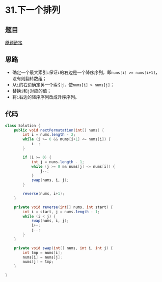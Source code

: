 # 31.下一个排列
## 题目
[原题链接](https://leetcode.com/problems/next-permutation/)

## 思路
- 确定一个最大索引`i`保证`i`的右边是一个降序序列，即`nums[i] >= nums[i+1]`，没有则翻转数组；
- 从`i`的右边确定另一个索引`j`，使`nums[i] > nums[j]`；
- 替换`i`和`j`对应的值；
- 将`i`右边的降序序列改成升序序列。

## 代码
```java
class Solution {
    public void nextPermutation(int[] nums) {
        int i = nums.length - 2;
        while (i >= 0 && nums[i+1] <= nums[i]) {
            i--;
        }

        if (i >= 0) {
            int j = nums.length - 1;
            while (j >= 0 && nums[j] <= nums[i]) {
                j--;
            }
            swap(nums, i, j);
        }

        reverse(nums, i+1);
    }

    private void reverse(int[] nums, int start) {
        int i = start, j = nums.length - 1;
        while (i < j) {
            swap(nums, i, j);
            i++;
            j--;
        }
    }

    private void swap(int[] nums, int i, int j) {
        int tmp = nums[i];
        nums[i] = nums[j];
        nums[j] = tmp;
    }

}
```